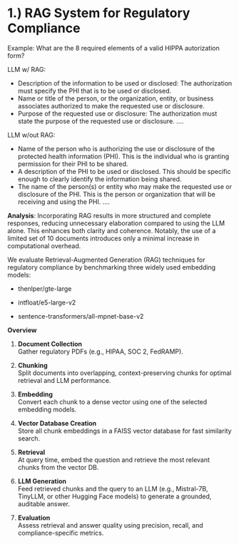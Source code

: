# 1.) RAG System for Regulatory Compliance 

Example: What are the 8 required elements of a valid HIPPA autorization form?

LLM w/ RAG:
- Description of the information to be used or disclosed: The authorization must specify the PHI that is to be used or disclosed.
- Name or title of the person, or the organization, entity, or business associates authorized to make the requested use or disclosure.
- Purpose of the requested use or disclosure: The authorization must state the purpose of the requested use or disclosure.
....


LLM w/out RAG:
- Name of the person who is authorizing the use or disclosure of the protected health information (PHI). This is the individual who is granting permission for their PHI to be shared.
- A description of the PHI to be used or disclosed. This should be specific enough to clearly identify the information being shared.
- The name of the person(s) or entity who may make the requested use or disclosure of the PHI. This is the person or organization that will be receiving and using the PHI.
....

**Analysis**: Incorporating RAG results in more structured and complete responses, reducing unnecessary elaboration compared to using the LLM alone. This enhances both clarity and coherence. Notably, the use of a limited set of 10 documents introduces only a minimal increase in computational overhead.

We evaluate Retrieval-Augmented Generation (RAG) techniques for regulatory compliance by benchmarking three widely used embedding models:

- thenlper/gte-large

- intfloat/e5-large-v2

- sentence-transformers/all-mpnet-base-v2

**Overview**

1. **Document Collection**  
   Gather regulatory PDFs (e.g., HIPAA, SOC 2, FedRAMP).

2. **Chunking**  
   Split documents into overlapping, context-preserving chunks for optimal retrieval and LLM performance.

3. **Embedding**  
   Convert each chunk to a dense vector using one of the selected embedding models.

4. **Vector Database Creation**  
   Store all chunk embeddings in a FAISS vector database for fast similarity search.

5. **Retrieval**  
   At query time, embed the question and retrieve the most relevant chunks from the vector DB.

6. **LLM Generation**  
   Feed retrieved chunks and the query to an LLM (e.g., Mistral-7B, TinyLLM, or other Hugging Face models) to generate a grounded, auditable answer.

7. **Evaluation**  
   Assess retrieval and answer quality using precision, recall, and compliance-specific metrics.


